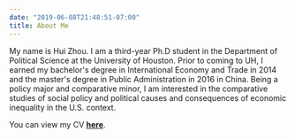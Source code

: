 ```yaml
---
date: "2019-06-08T21:48:51-07:00"
title: About Me
---
```


My name is Hui Zhou. I am a third-year Ph.D student in the Department of Political Science at the University of Houston. Prior to coming to UH, I earned my bachelor's degree in International Economy and Trade in 2014 and the master's degree in Public Administration in 2016 in China. Being a policy major and comparative minor, I am interested in the comparative studies of social policy and political causes and consequences of economic inequality in the U.S. context.

You can view my CV [**here**](https://www.dropbox.com/s/9er0npp2novp8pk/Zhou_CV_2019.pdf?dl=0).
